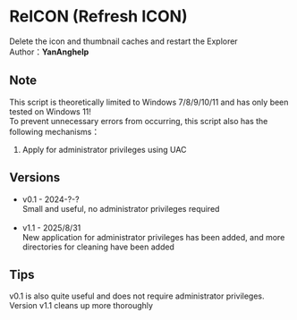 # ReICON (Refresh ICON)
Delete the icon and thumbnail caches and restart the Explorer<br>
Author：**YanAnghelp**

## Note
This script is theoretically limited to Windows 7/8/9/10/11 and has only been tested on Windows 11!<br>
To prevent unnecessary errors from occurring, this script also has the following mechanisms：<br>

1. Apply for administrator privileges using UAC

## Versions
- v0.1 - 2024-?-?<br>
Small and useful, no administrator privileges required<br><br>
- v1.1 - 2025/8/31<br>
New application for administrator privileges has been added, and more directories for cleaning have been added

## Tips
v0.1 is also quite useful and does not require administrator privileges.<br>
Version v1.1 cleans up more thoroughly